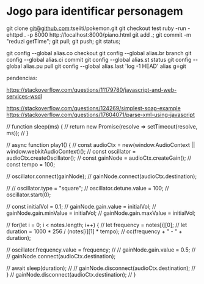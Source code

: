# Jogo para identificar personagem
git clone git@github.com:tseiiti/pokemon.git
git checkout test
ruby -run -ehttpd . -p 8000
http://localhost:8000/piano.html
git add .; git commit -m "reduzi getTime"; git pull; git push; git status;

git config --global alias.co checkout
git config --global alias.br branch
git config --global alias.ci commit
git config --global alias.st status
git config --global alias.pu pull
git config --global alias.last 'log -1 HEAD'
alias g=git

pendencias:

https://stackoverflow.com/questions/11179780/javascript-and-web-services-wsdl

https://stackoverflow.com/questions/124269/simplest-soap-example
https://stackoverflow.com/questions/17604071/parse-xml-using-javascript




// function sleep(ms) {
//   return new Promise(resolve => setTimeout(resolve, ms));
// }

// async function play1() {
//   const audioCtx = new(window.AudioContext || window.webkitAudioContext)();
//   const oscillator = audioCtx.createOscillator();
//   const gainNode = audioCtx.createGain();
//   const tempo = 100;
  
//   oscillator.connect(gainNode);
//   gainNode.connect(audioCtx.destination);
  
//   // oscillator.type = "square";
//   oscillator.detune.value = 100;
//   oscillator.start(0);
  
//   const initialVol = 0.1;
//   gainNode.gain.value = initialVol;
//   gainNode.gain.minValue = initialVol;
//   gainNode.gain.maxValue = initialVol;

//   for(let i = 0; i < notes.length; i++) {
//     let frequency = notes[i][0];
//     let duration = 1000 * 256 / (notes[i][1] * tempo);
//     cc(frequency + " - " + duration);
    
//     oscillator.frequency.value = frequency;
//     // gainNode.gain.value = 0.5;
//     // gainNode.connect(audioCtx.destination);
    
//     await sleep(duration);
//     // gainNode.disconnect(audioCtx.destination);
//   }
//   gainNode.disconnect(audioCtx.destination);
// }